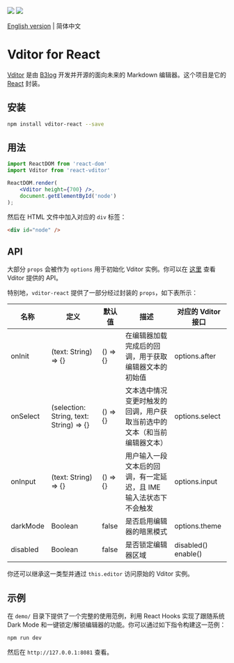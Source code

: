 <a title="MIT" target="_blank" href="https://opensource.org/licenses/MIT"><img src="http://img.shields.io/npm/l/vditor-react"></a>
<a title="vditor-react" target="_blank" href="https://www.npmjs.com/package/vditor-react"><img src="http://img.shields.io/npm/v/vditor-react"></a>

[English version](README.md) | 简体中文

# Vditor for React

[Vditor](https://github.com/Vanessa219/vditor) 是由 [B3log](https://b3log.org) 开发并开源的面向未来的 Markdown 编辑器。这个项目是它的 [React](https://reactjs.org) 封装。

## 安装

<!-- ### 通过 NPM -->

```bash
npm install vditor-react --save
```

## 用法

```jsx
import ReactDOM from 'react-dom'
import Vditor from 'react-vditor'

ReactDOM.render(
	<Vditor height={700} />, 
	document.getElementById('node')
);
```

然后在 HTML 文件中加入对应的 `div` 标签：

```html
<div id="node" />
```

## API

大部分 `props` 会被作为 `options` 用于初始化 Vditor 实例。你可以在 [这里](https://hacpai.com/article/1549638745630) 查看 Vditor 提供的 API。

特别地，`vditor-react` 提供了一部分经过封装的 `props`，如下表所示：

| 名称     | 定义                                   | 默认值      | 描述                                                                                | 对应的 Vditor 接口       |
|----------|-----------------------------------------|----------|-----------------------------------------------------------------------------------|---------------------|
| onInit   | (text: String) => {}                    | () => {} | 在编辑器加载完成后的回调，用于获取编辑器文本的初始值                                                        | options.after       |
| onSelect | (selection: String, text: String) => {} | () => {} | 文本选中情况变更时触发的回调，用户获取当前选中的文本（和当前编辑器文本）                                              | options.select      |
| onInput  | (text: String) => {}                    | () => {} | 用户输入一段文本后的回调，有一定延迟，且 IME 输入法状态下不会触发                                               | options.input       |
| darkMode | Boolean                                 | false    | 是否启用编辑器的暗黑模式                                                                      | options.theme       |
| disabled | Boolean                                 | false    | 是否锁定编辑器区域                                                                         | disabled() enable() |

你还可以继承这一类型并通过 `this.editor` 访问原始的 Vditor 实例。

## 示例

在 `demo/` 目录下提供了一个完整的使用范例，利用 React Hooks 实现了跟随系统 Dark Mode 和一键锁定/解锁编辑器的功能。你可以通过如下指令构建这一范例：

```bash
npm run dev
```

然后在 `http://127.0.0.1:8081` 查看。